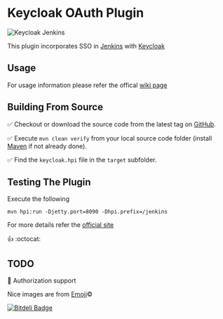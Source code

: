 # Keycloak OAuth Plugin

 ![Keycloak Jenkins](https://raw.githubusercontent.com/mnadeem/jenkins-keycloak-plugin/master/jk.png)


This plugin incorporates SSO in [Jenkins](http://jenkins-ci.org) with [Keycloak](http://keycloak.jboss.org/)

Usage
---
For usage information please refer the offical [wiki page](https://wiki.jenkins-ci.org/display/JENKINS/keycloak-plugin)

Building From Source
---
:white_check_mark: Checkout or download the source code from the latest tag on [GitHub](https://github.com/mnadeem/jenkins-keycloak-plugin).

:white_check_mark: Execute `mvn clean verify` from your local source code folder (install [Maven](http://maven.apache.org) if not already done).

:white_check_mark: Find the `keycloak.hpi` file in the `target` subfolder.


Testing The Plugin
---
Execute the following

	mvn hpi:run -Djetty.port=8090 -Dhpi.prefix=/jenkins

For more details refer the [official site](https://wiki.jenkins-ci.org/display/JENKINS/Plugin+tutorial)

:+1: :octocat:

TODO
---

:pushpin: Authorization support

Nice images are from [Emoji](http://www.emoji-cheat-sheet.com/):copyright:

[![Bitdeli Badge](https://d2weczhvl823v0.cloudfront.net/mnadeem/jenkins-keycloak-plugin/trend.png)](https://bitdeli.com/free "Bitdeli Badge")
